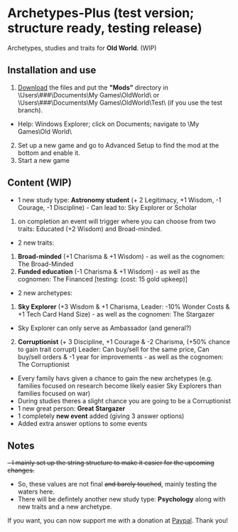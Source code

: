# Archetypes-Plus (test version; structure ready, testing release)
Archetypes, studies and traits for **Old World**. (WIP)

## Installation and use

1. [Download](https://github.com/ShadowDuke/OW_Archetypes-Plus/archive/master.zip) the files and put the **"Mods"** directory in \Users\\###\Documents\My Games\OldWorld\ or \Users\\###\Documents\My Games\OldWorld\Test\ (if you use the test branch).
- Help: Windows Explorer; click on Documents; navigate to \My Games\Old World\
2. Set up a new game and go to Advanced Setup to find the mod at the bottom and enable it. 
3. Start a new game


## Content (WIP)

- 1 new study type: **Astronomy student** (+ 2 Legitimacy, +1 Wisdom, -1 Courage, -1 Discipline) - Can lead to: Sky Explorer or Scholar
1. on completion an event will trigger where you can choose from two traits: Educated (+2 Wisdom) and Broad-minded.
- 2 new traits:
1. **Broad-minded** (+1 Charisma & +1 Wisdom) - as well as the cognomen: The Broad-Minded
2. **Funded education** (-1 Charisma & +1 Wisdom) - as well as the cognomen: The Financed [testing: (cost: 15 gold upkeep)]
- 2 new archetypes:
1. **Sky Explorer** (+3 Wisdom & +1 Charisma, Leader: -10% Wonder Costs & +1 Tech Card Hand Size) - as well as the cognomen: The Stargazer
- Sky Explorer can only serve as Ambassador (and general?)
2. **Corruptionist** (+ 3 Discipline, +1 Courage & -2 Charisma, (+50% chance to gain trait corrupt) Leader: Can buy/sell for the same price, Can buy/sell orders & -1 year for improvements - as well as the cognomen: The Corruptionist
- Every family havs given a chance to gain the new archetypes (e.g. families focused on research become likely easier Sky Explorers than families focused on war)
- During studies theres a slight chance you are going to be a Corruptionist
- 1 new great person: **Great Stargazer**
- 1 completely **new event** added (giving 3 answer options)
- Added extra answer options to some events

## Notes
~~- I mainly set up the string structure to make it easier for the upcoming changes.~~
- So, these values are not final ~~and barely touched~~, mainly testing the waters here.
- There will be defintely another new study type: **Psychology** along with new traits and a new archetype.


If you want, you can now support me with a donation at [Paypal](https://www.paypal.com/cgi-bin/webscr?cmd=_s-xclick&hosted_button_id=5X8TNX5DN2G5C&source=url). Thank you!
